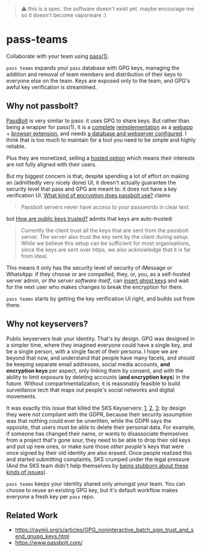 > ⚠️ this is a spec. the software doesn't exist yet. maybe encourage me so it doesn't become vaporware :)

# pass-teams

Collaborate with your team using [pass(1)](https://passwordstore.org).

`pass teams` expands your `pass` database with GPG keys, managing the addition and removal of team members and distribution of their keys to everyone else on the team. Keys are exposed only to the team, and GPG's awful key verification is streamlined.

## Why not passbolt?

[PassBolt](https://passbolt.com) is very similar to pass: it uses GPG to share keys. But rather than being a wrapper for pass(1), it is a [complete](https://github.com/passbolt/passbolt_api/blob/98397bba750c5757f731947ea8cfc2631e6c611e/src/Utility/OpenPGP/Backends/Gnupg.php) [reimplementation](https://github.com/passbolt/passbolt_browser_extenson/blob/264a2e35efd998826fec87c1dae3108b65ded4eb/src/all/background_page/model/openpgp/OpenpgpModel.js) as a [webapp](https://github.com/passbolt/passbolt_api) + [browser extension](https://github.com/passbolt/passbolt_browser_extenson/b), and needs [a database and webserver configured](https://help.passbolt.com/faq/hosting/how-to-install-passbolt-non-interactive). I think that is too much to maintain for a tool you need to be simple and highly reliable.

Plus they are monetized, selling a [hosted option](https://signup.passbolt.com/pricing/pro) which means their interests are not fully aligned with their users.

But my biggest concern is that, despite spending a lot of effort on making an (admittedly very nicely done) UI, it doesn't actually guarantee the security level that pass and GPG are meant to: it does not have a key verification UI. [What kind of encryption does passbolt use?](https://help.passbolt.com/faq/security/encryption-tech) claims

> Passbolt servers never have access to your passwords in clear text. 

but [How are public keys trusted?](https://help.passbolt.com/faq/security/public-key-trust) admits that keys are auto-trusted:

> Currently the client trust all the keys that are sent from the passbolt server.
> The server also trust the key sent by the client during setup. While we believe this setup
> can be sufficient for most organisations, since the keys are sent over https,
> we also acknowledge that it is far from ideal.

This means it only has the security level of security of iMessage or WhatsApp: if they choose or are compelled, they, or, you, as a self-hosted server admin, _or the server software itself_, can [insert ghost keys](https://www.theregister.com/2018/11/29/gchq_encrypted_apps/) and wait for the next user who makes changes to break the encryption for them.

`pass teams` starts by getting the key verification UI right, and builds out from there.


## Why not keyservers?

Public keyservers leak your identity. That's by design. GPG was designed in a simpler time, where they imagined everyone could have a single key, and be a single person, with a single facet of their persona. I hope we are beyond that now, and understand that people have many facets, and should be keeping separate email addresses, social media accounts, **and encryption keys** per aspect, only linking them by consent, and with the ability to limit exposure by deleting accounts (**and encryption keys**) in the future. Without compartmentalization, it is reasonably feasible to build surveillance tech that maps out people's social networks and digital movements.

It was exactly this issue that killed the SKS Keyservers: [1](https://unix.stackexchange.com/questions/656205/sks-keyservers-gone-what-to-use-instead), [2](https://www.reddit.com/r/archlinux/comments/o5rcs6/psa_you_need_to_update_your_keyserver/), [3](https://medium.com/@mdrahony/are-sks-keyservers-safe-do-we-need-them-7056b495101c): by design they were *not* compliant with the GDPR, because their security assumption was that nothing could ever be unwritten, while the GDPR says the opposite, that users must be able to delete their personal data. For example, if someone has changed their name, or wants to disassociate themselves from a project that's gone sour, they need to be able to drop their old keys and put up new ones, or make sure those _other people's_ keys that were once signed by their old identity are also erased. Once people realized this and started submitting complaints, SKS crumped under the legal pressure (And the SKS team didn't help themselves by [being stubborn about these kinds of issues](https://web.archive.org/web/20180612183516/https://bitbucket.org/skskeyserver/sks-keyserver/issues/41/web-app-displays-uids-on-keys-that-have)).

`pass teams` keeps your identity shared only amongst your team. You can choose to reuse an existing GPG key, but it's default workflow makes everyone a fresh key per `pass` repo.

## Related Work

* https://raymii.org/s/articles/GPG_noninteractive_batch_sign_trust_and_send_gnupg_keys.html
* https://www.passbolt.com/
